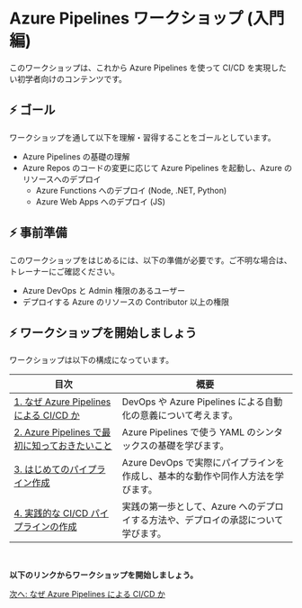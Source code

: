 # Azure Pipelines ワークショップ (入門編)

このワークショップは、これから Azure Pipelines を使って CI/CD を実現したい初学者向けのコンテンツです。

## ⚡ ゴール

ワークショップを通して以下を理解・習得することをゴールとしています。

- Azure Pipelines の基礎の理解
- Azure Repos のコードの変更に応じて Azure Pipelines を起動し、Azure のリソースへのデプロイ
  - Azure Functions へのデプロイ (Node, .NET, Python)
  - Azure Web Apps へのデプロイ (JS)

## ⚡ 事前準備

このワークショップをはじめるには、以下の準備が必要です。ご不明な場合は、トレーナーにご確認ください。

- Azure DevOps と Admin 権限のあるユーザー
- デプロイする Azure のリソースの Contributor 以上の権限

## ⚡ ワークショップを開始しましょう

ワークショップは以下の構成になっています。

|目次|概要|
|----|----|
| [1. なぜ Azure Pipelines による CI/CD か](./docs/1_why-devops.md) | DevOps や Azure Pipelines による自動化の意義について考えます。 |
| [2. Azure Pipelines で最初に知っておきたいこと](./docs/2_azure-pipelines-fundamental.md) | Azure Pipelines で使う YAML のシンタックスの基礎を学びます。|
| [3. はじめてのパイプライン作成](./docs/3_create-pipeline.md) | Azure DevOps で実際にパイプラインを作成し、基本的な動作や同作人方法を学びます。|
|[4. 実践的な CI/CD パイプラインの作成](./docs/4_create-cicd-pipeline.md)| 実践の第一歩として、Azure へのデプロイする方法や、デプロイの承認について学びます。|

<br>

**以下のリンクからワークショップを開始しましょう。**

[次へ: なぜ Azure Pipelines による CI/CD か](./docs/1_why-devops.md)
